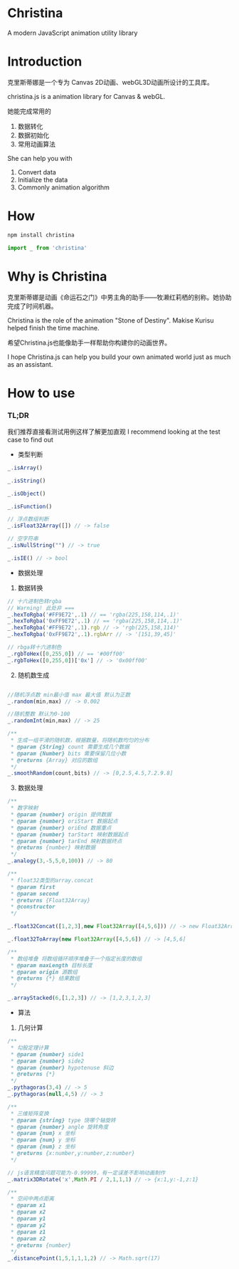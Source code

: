 # Christina
A modern JavaScript animation utility library

# Introduction

克里斯蒂娜是一个专为 Canvas 2D动画、webGL3D动画所设计的工具库。

christina.js is a animation library for Canvas & webGL.

她能完成常用的 

1. 数据转化
2. 数据初始化
3. 常用动画算法

She can help you with 
1. Convert data
2. Initialize the data
3. Commonly animation algorithm

# How
```javascript
npm install christina

import _ from 'christina'
```

# Why is Christina

克里斯蒂娜是动画《命运石之门》中男主角的助手——牧濑红莉栖的别称。她协助完成了时间机器。

Christina is the role of the animation "Stone of Destiny".
Makise Kurisu helped finish the time machine.

希望Christina.js也能像助手一样帮助你构建你的动画世界。

I hope Christina.js can help you build your own animated world just as much as an assistant.

# How to use

### TL;DR

我们推荐直接看测试用例这样了解更加直观
I recommend looking at the test case to find out

- 类型判断
```javascript
_.isArray()

_.isString() 

_.isObject() 

_.isFunction()

// 浮点数组判断
_.isFloat32Array([]) // -> false 

// 空字符串
_.isNullString("") // -> true 

_.isIE() // -> bool
```

- 数据处理

1. 数据转换

```javascript
// 十六进制色转rgba 
// Warning! 此处非 ===
_.hexToRgba('#FF9E72',.1) // == 'rgba(225,158,114,.1)'
_.hexToRgba('0xFF9E72',.1) // == 'rgba(225,158,114,.1)'
_.hexToRgba('#FF9E72',.1).rgb // -> 'rgb(225,158,114)'
_.hexToRgba('0xFF9E72',.1).rgbArr // -> '[151,39,45]'

// rbga转十六进制色
_.rgbToHex([0,255,0]) // == '#00ff00'
_.rgbToHex([0,255,0])['0x'] // -> '0x00ff00'
```

2. 随机数生成

```javascript

//随机浮点数 min最小值 max 最大值 默认为正数
_.random(min,max) // -> 0.002

//随机整数 默认为0-100
_.randomInt(min,max) // -> 25

/**
 * 生成一组平滑的随机数，根据数量，将随机数均匀的分布
 * @param {String} count 需要生成几个数据
 * @param {Number} bits 需要保留几位小数
 * @returns {Array} 对应的数组
 */
_.smoothRandom(count,bits) // -> [0,2.5,4.5,7.2.9.8]
```

3. 数据处理

```javascript
/**
 * 数字映射
 * @param {number} origin 提供数据
 * @param {number} oriStart 数据起点
 * @param {number} oriEnd 数据重点
 * @param {number} tarStart 映射数据起点
 * @param {number} tarEnd 映射数据终点
 * @returns {number} 映射数据
 */
_.analogy(3,-5,5,0,100)) // -> 80

/**
 * float32类型的array.concat
 * @param first
 * @param second
 * @returns {Float32Array}
 * @constructor
 */

_.float32Concat([1,2,3],new Float32Array([4,5,6])) // -> new Float32Array([1,2,3,4,5,6])

_.float32ToArray(new Float32Array([4,5,6]) // -> [4,5,6]

/**
 * 数组堆叠 将数组循环顺序堆叠于一个指定长度的数组
 * @param maxLength 目标长度
 * @param origin 源数组
 * @returns {*} 结果数组
 */

_.arrayStacked(6,[1,2,3]) // -> [1,2,3,1,2,3]
```

- 算法

1. 几何计算

```javascript
/**
 * 勾股定理计算
 * @param {number} side1
 * @param {number} side2
 * @param {number} hypotenuse 斜边
 * @returns {*}
 */
_.pythagoras(3,4) // -> 5
_.pythagoras(null,4,5) // -> 3

/**
 * 三维矩阵变换
 * @param {string} type 饶哪个轴旋转
 * @param {number} angle 旋转角度
 * @param {num} x 坐标
 * @param {num} y 坐标
 * @param {num} z 坐标
 * @returns {x:number,y:number,z:number}
 */

// js语言精度问题可能为-0.99999，有一定误差不影响动画制作
_.matrix3DRotate('x',Math.PI / 2,1,1,1) // -> {x:1,y:-1,z:1}

/**
 * 空间中两点距离
 * @param x1
 * @param x2
 * @param y1
 * @param y2
 * @param z1
 * @param z2
 * @returns {number}
 */
_.distancePoint(1,5,1,1,1,2) // -> Math.sqrt(17)
```



